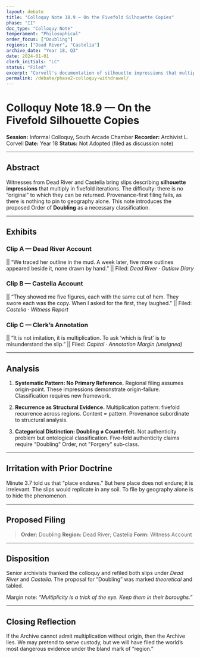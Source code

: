 ```yaml
---
layout: debate
title: "Colloquy Note 18.9 — On the Fivefold Silhouette Copies"
phase: "II"
doc_type: "Colloquy Note"
temperament: "Philosophical"
order_focus: ["Doubling"]
regions: ["Dead River", "Castelia"]
archive_date: "Year 18, Q3"
date: 2024-01-01
clerk_initials: "LC"
status: "Filed"
excerpt: "Corvell's documentation of silhouette impressions that multiply without original, demonstrating that provenance fails when there is no primary reference and proposing Doubling as a necessary Order"
permalink: /debate/phase2-colloquy-withdrawal/
---
```


# Colloquy Note 18.9 — On the Fivefold Silhouette Copies

**Session:** Informal Colloquy, South Arcade Chamber
**Recorder:** Archivist L. Corvell
**Date:** Year 18
**Status:** Not Adopted (filed as discussion note)

---

## Abstract

Witnesses from Dead River and Castelia bring slips describing **silhouette impressions** that multiply in fivefold iterations. The difficulty: there is no “original” to which they can be returned. Provenance-first filing fails, as there is nothing to pin to geography alone. This note introduces the proposed Order of **Doubling** as a necessary classification.

---

## Exhibits

### Clip A — Dead River Account

|| “We traced her outline in the mud. A week later, five more outlines appeared beside it, none drawn by hand.” ||
Filed: *Dead River · Outlaw Diary*

### Clip B — Castelia Account

|| “They showed me five figures, each with the same cut of hem. They swore each was the copy. When I asked for the first, they laughed.” ||
Filed: *Castelia · Witness Report*

### Clip C — Clerk’s Annotation

|| “It is not imitation, it is multiplication. To ask ‘which is first’ is to misunderstand the slip.” ||
Filed: *Capital · Annotation Margin (unsigned)*

---

## Analysis

1. **Systematic Pattern: No Primary Reference.**
   Regional filing assumes origin-point. These impressions demonstrate origin-failure. Classification requires new framework.

2. **Recurrence as Structural Evidence.**
   Multiplication pattern: fivefold recurrence across regions. Content = pattern. Provenance subordinate to structural analysis.

3. **Categorical Distinction: Doubling ≠ Counterfeit.**
   Not authenticity problem but ontological classification. Five-fold authenticity claims require "Doubling" Order, not "Forgery" sub-class.

---

## Irritation with Prior Doctrine

Minute 3.7 told us that “place endures.” But here place does not endure; it is irrelevant. The slips would replicate in any soil. To file by geography alone is to hide the phenomenon.

---

## Proposed Filing

> **Order:** Doubling
> **Region:** Dead River; Castelia
> **Form:** Witness Account

---

## Disposition

Senior archivists thanked the colloquy and refiled both slips under *Dead River* and *Castelia*. The proposal for “Doubling” was marked *theoretical* and tabled.

Margin note: *“Multiplicity is a trick of the eye. Keep them in their boroughs.”*

---

## Closing Reflection

If the Archive cannot admit multiplication without origin, then the Archive lies. We may pretend to serve custody, but we will have filed the world’s most dangerous evidence under the bland mark of “region.”
